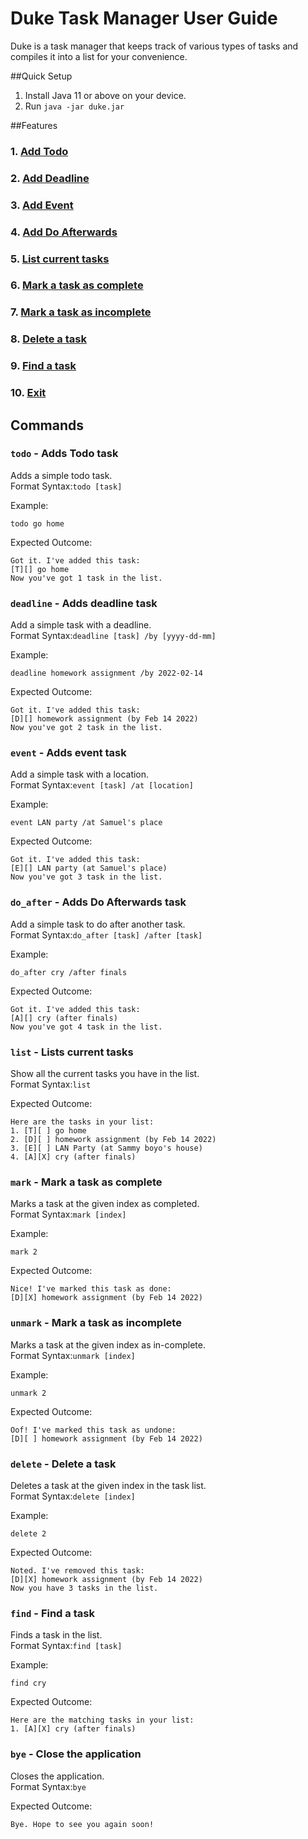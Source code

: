 # Duke Task Manager User Guide
Duke is a task manager that keeps track of various types of tasks and compiles it into a list for your convenience.

##Quick Setup
1. Install Java 11 or above on your device.
2. Run ```java -jar duke.jar```

##Features
### 1. [Add Todo](#todo---adds-todo-task)
### 2. [Add Deadline](#deadline---adds-deadline-task)
### 3. [Add Event](#event---adds-event-task)
### 4. [Add Do Afterwards](#do_after---adds-do-afterwards-task)
### 5. [List current tasks](#list---lists-current-tasks)
### 6. [Mark a task as complete](#mark---mark-a-task-as-complete)
### 7. [Mark a task as incomplete](#unmark---mark-a-task-as-incomplete)
### 8. [Delete a task](#delete---delete-a-task)
### 9. [Find a task](#find---find-a-task)
### 10. [Exit](#bye---close-the-application)



## Commands 
### `todo` - Adds Todo task
Adds a simple todo task.\
Format Syntax:```todo [task]```

Example:

```todo go home```

Expected Outcome:
```
Got it. I've added this task:
[T][] go home
Now you've got 1 task in the list.
```

### `deadline` - Adds deadline task

Add a simple task with a deadline.\
Format Syntax:```deadline [task] /by [yyyy-dd-mm]```

Example:

```deadline homework assignment /by 2022-02-14```

Expected Outcome:
```
Got it. I've added this task:
[D][] homework assignment (by Feb 14 2022)
Now you've got 2 task in the list.
```

### `event` - Adds event task

Add a simple task with a location.\
Format Syntax:```event [task] /at [location]```

Example:

```event LAN party /at Samuel's place```

Expected Outcome:
```
Got it. I've added this task:
[E][] LAN party (at Samuel's place)
Now you've got 3 task in the list.
```

### `do_after` - Adds Do Afterwards task

Add a simple task to do after another task.\
Format Syntax:```do_after [task] /after [task]```

Example:

```do_after cry /after finals```

Expected Outcome:
```
Got it. I've added this task:
[A][] cry (after finals)
Now you've got 4 task in the list.
```

### `list` - Lists current tasks

Show all the current tasks you have in the list.\
Format Syntax:```list```

Expected Outcome:
```
Here are the tasks in your list:
1. [T][ ] go home
2. [D][ ] homework assignment (by Feb 14 2022)
3. [E][ ] LAN Party (at Sammy boyo's house)
4. [A][X] cry (after finals)
```

### `mark` - Mark a task as complete

Marks a task at the given index as completed.\
Format Syntax:```mark [index]```

Example:

```mark 2```

Expected Outcome:
```
Nice! I've marked this task as done:
[D][X] homework assignment (by Feb 14 2022)
```

### `unmark` - Mark a task as incomplete

Marks a task at the given index as in-complete.\
Format Syntax:```unmark [index]```

Example:

```unmark 2```

Expected Outcome:
```
Oof! I've marked this task as undone:
[D][ ] homework assignment (by Feb 14 2022)
```

### `delete` - Delete a task

Deletes a task at the given index in the task list.\
Format Syntax:```delete [index]```

Example:

```delete 2```

Expected Outcome:
```
Noted. I've removed this task:
[D][X] homework assignment (by Feb 14 2022)
Now you have 3 tasks in the list.
```

### `find` - Find a task

Finds a task in the list.\
Format Syntax:```find [task]```

Example:

```find cry```

Expected Outcome:
```
Here are the matching tasks in your list:
1. [A][X] cry (after finals)
```

### `bye` - Close the application

Closes the application.\
Format Syntax:```bye```

Expected Outcome:
```
Bye. Hope to see you again soon!
```